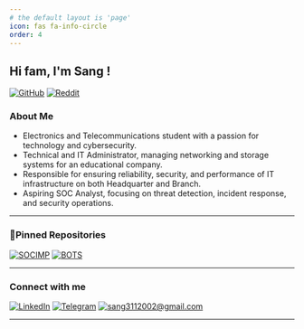 ```yaml
---
# the default layout is 'page'
icon: fas fa-info-circle
order: 4
---
```

## Hi fam, I'm Sang !
[![GitHub](https://img.shields.io/badge/github-%23100000.svg?&style=for-the-badge&logo=github&logoColor=white)](https://github.com/phamthanhsang-cs)
[![Reddit](https://img.shields.io/badge/reddit-%23FF4500.svg?&style=for-the-badge&logo=reddit&logoColor=white)](https://www.reddit.com/user/Wooden-Lab6963/)

### About Me
- Electronics and Telecommunications student with a passion for technology and cybersecurity.
- Technical and IT Administrator, managing networking and storage systems for an educational company.
- Responsible for ensuring reliability, security, and performance of IT infrastructure on both Headquarter and Branch.
- Aspiring SOC Analyst, focusing on threat detection, incident response, and security operations.

---

### 📌Pinned Repositories
[![SOCIMP](https://github-readme-stats.vercel.app/api/pin/?username=phamthanhsang-cs&repo=SOC-in-my-Pocket&title_color=ffffff&icon_color=ffffff&text_color=ffffff&bg_color=002894)](https://github.com/phamthanhsang-cs/SOC-in-my-Pocket)
[![BOTS](https://github-readme-stats.vercel.app/api/pin/?username=phamthanhsang-cs&repo=Boss-of-the-SOC&title_color=ffffff&icon_color=ffffff&text_color=ffffff&bg_color=002894)](https://github.com/phamthanhsang-cs/Boss-of-the-SOC)

---

### Connect with me
[![LinkedIn](https://img.shields.io/badge/linkedin-%230077B5.svg?&style=for-the-badge&logo=linkedin&logoColor=white)](https://www.linkedin.com/in/phamthanhsang0311/)
[![Telegram](https://img.shields.io/badge/-Telegram-2CA5E0?style=for-the-badge&logo=telegram&logoColor=white)](https://t.me/sangpham0311)
[![sang3112002@gmail.com](https://img.shields.io/badge/-sang3112002@gmail.com-D14836?style=for-the-badge&logo=gmail&logoColor=white)](mailto:sang3112002@gmail.com)

-----



